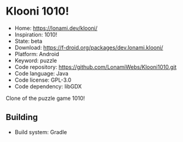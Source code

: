 # Klooni 1010!

- Home: https://lonami.dev/klooni/
- Inspiration: 1010!
- State: beta
- Download: https://f-droid.org/packages/dev.lonami.klooni/
- Platform: Android
- Keyword: puzzle
- Code repository: https://github.com/LonamiWebs/Klooni1010.git
- Code language: Java
- Code license: GPL-3.0
- Code dependency: libGDX

Clone of the puzzle game 1010!

## Building

- Build system: Gradle
